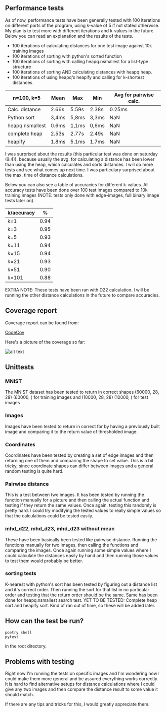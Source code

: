 ## Performance tests

As of now, performance tests have been generally tested with 100 iterations on different parts of the program, using k-value of 5 if not stated otherwise. My plan is to test more with different iterations and k-values in the future. Below you can read an explanation and the results of the tests.

- 100 iterations of calculating distances for one test image against 10k training images
- 100 iterations of sorting with python's sorted function
- 100 iterations of sorting with calling heapq.nsmallest for a list-type structure
- 100 iterations of sorting AND calculating distances with heapq heap.
- 100 iterations of using heapq's heapify and calling for k-shortest distances.

|n=100, k=5     |Mean |Max  |Min  |Avg for pairwise calc.  |
|---------------|-----|-----|-----|------------------------|
|Calc. distance |2.66s|5.59s|2.38s|0.25ms                  |
|Python sort    |3,4ms|5,8ms|3,3ms|NaN                     |
|heapq.nsmallest|0.6ms|1,1ms|0,6ms|NaN                     |
|complete heap  |2.53s|2.77s|2.49s|NaN                     |
|heapify        |1.8ms|5.1ms|1.7ms|NaN                     |

I was surprised about the results (this particular test was done on saturday (9.4)), because usually the avg. for calculating a distance has been lower than using the heap, which calculates and sorts distances. I will do more tests and see what comes up next time. I was particulary surprised about the max. time of distance calculations.

Below you can also see a table of accuracies for different k-values. All accuracy tests have been done over 100 test images compared to 10k training images (NOTE: tests only done with edge-images, full binary image tests later on).

|k/accuracy|%   |
|----------|----|
|k=1       |0.94|
|k=3       |0.95|
|k=5       |0.93|
|k=11      |0.94|
|k=15      |0.94|
|k=21      |0.93|
|k=51      |0.90|
|k=101     |0.88|

EXTRA NOTE: These tests have been ran with D22 calculation. I will be running the other distance calculations in the future to compare accuracies.

## Coverage report

Coverage report can be found from:

[CodeCov](https://app.codecov.io/gh/TuuPu/ModifiedHausdorffDistance)

Here's a picture of the coverage so far:

![alt text](https://github.com/TuuPu/ModifiedHausdorffDistance/blob/main/documentation/images/CoverageReportCodeCov.png)

## Unittests

### MNIST

The MNIST dataset has been tested to return in correct shapes (60000, 28, 28) (60000, ) for training images and (10000, 28, 28) (10000, ) for test images

### Images

Images have been tested to return in correct for by having a previously built image and comparing it to the return value of thresholded image.

### Coordinates

Coordinates have been tested by creating a set of edge images and then returning one of them and comparing the shape to set value. This is a bit tricky, since coordinate shapes can differ between images and a general random testing is quite hard.

### Pairwise distance

This is a test between two images. It has been tested by running the function manually for a picture and then calling the actual function and testing if they return the same values. Once again, testing this randomly is pretty hard. I could try modifying the tested values to really simple values so that the calculations could be tested easily.

### mhd_d22, mhd_d23, mhd_d23 without mean

These have been basically been tested like pairwise distance. Running the functions manually for two images, then calling the functions and comparing the images. Once again running some simple values where I could calculate the distances easily by hand and then running those values to test them would probably be better.

### sorting tests

K-nearest with python's sort has been tested by figuring out a distance list and it's correct order. Then running the sort for that list in no particular order and testing that the return order should be the same. Same has been done for heapq.nsmallest search test. YET TO BE TESTED: Complete heap sort and heapify sort. Kind of ran out of time, so these will be added later.

## How can the test be run?

```
poetry shell
pytest
```

in the root directory.

## Problems with testing

Right now I'm running the tests on specific images and I'm wondering how I could make them more general and be assured everything works correctly. It is hard to find alternative setups for distance calculations where I could give any two images and then compare the distance result to some value it should match.

If there are any tips and tricks for this, I would greatly appreciate them.
